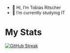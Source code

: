 - 👋 Hi, I’m Tobias Ritscher
- 🌱 I’m currently studying IT

# My Stats
[![GitHub Streak](http://github-readme-streak-stats.herokuapp.com?user=tobiasritscher&theme=dark&hide_border=true&date_format=j%20M%5B%20Y%5D)](https://git.io/streak-stats)
